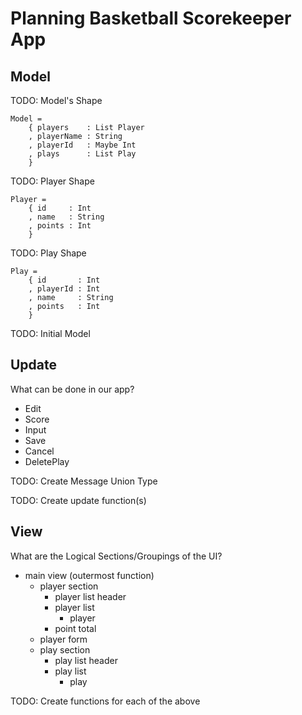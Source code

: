 # Planning Basketball Scorekeeper App

## Model

TODO: Model's Shape

```
Model =
    { players    : List Player
    , playerName : String
    , playerId   : Maybe Int
    , plays      : List Play
    }
```

TODO: Player Shape

```
Player =
    { id     : Int
    , name   : String
    , points : Int
    }
```

TODO: Play Shape

```
Play =
    { id       : Int
    , playerId : Int
    , name     : String
    , points   : Int
    }
```

TODO: Initial Model

## Update

What can be done in our app?

* Edit
* Score
* Input
* Save
* Cancel
* DeletePlay

TODO: Create Message Union Type

TODO: Create update function(s)

## View

What are the Logical Sections/Groupings of the UI?

* main view (outermost function)
    * player section
        * player list header
        * player list
            * player
        * point total
    * player form
    * play section
        * play list header
        * play list
            * play

TODO: Create functions for each of the above